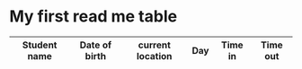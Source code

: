 # My first read me table
|Student name|Date of birth|current location|Day|Time in|Time out
---|---|---|---|---|---|

